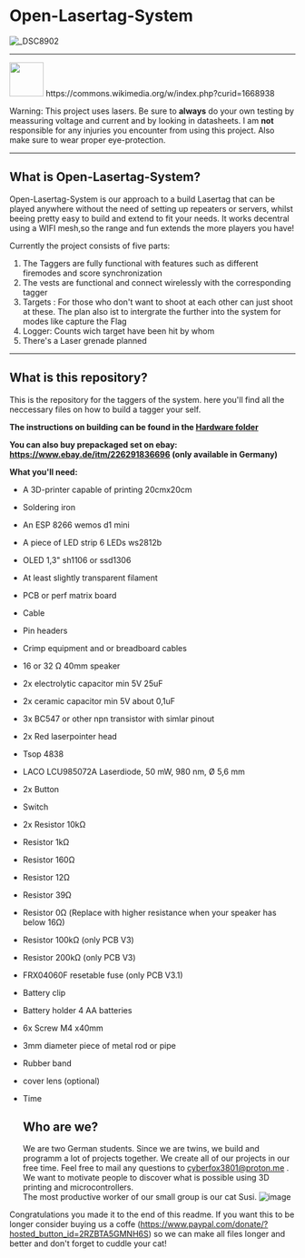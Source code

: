 # Open-Lasertag-System

![_DSC8902](https://github.com/user-attachments/assets/2fc5b138-46ba-4c61-b85c-79018dc33adf)

---

<img src="https://github.com/user-attachments/assets/9b382106-baaf-4b78-8249-ecbceb030ddd" width="60">
https://commons.wikimedia.org/w/index.php?curid=1668938

Warning: This project uses lasers. Be sure to **always** do your own testing by meassuring voltage and current and by looking in datasheets. I am **not** responsible for any injuries you encounter from using this project. Also make sure to wear proper eye-protection.

---

<h2>What is Open-Lasertag-System?</h2>
Open-Lasertag-System is our approach to a build Lasertag that can be played anywhere without the need of setting up repeaters or servers, whilst beeing pretty easy to build and extend to fit your needs. It works decentral using a WIFI mesh,so the range and fun extends the more players you have!

Currently the project consists of five parts:

1.  The Taggers are fully functional with features such as different firemodes and score synchronization
2.  The vests are functional and connect wirelessly with the corresponding tagger
3.  Targets : For those who don't want to shoot at each other can just shoot at these. The plan also ist to intergrate the further into the system for modes like capture the Flag
4.  Logger: Counts wich target have been hit by whom
5.  There's a Laser grenade planned

---

<h2>What is this repository?</h2>

This is the repository for the taggers of the system. here you'll find all the neccessary files on how to build a tagger your self.

**The instructions on building can be found in the <a href="https://github.com/CheatingBoy6890/Open-Lasertag-System-Tagger/tree/main/Hardware">Hardware folder</a>**

**You can also buy prepackaged set on ebay: https://www.ebay.de/itm/226291836696 (only available in Germany)**

**What you'll need:**

- A 3D-printer capable of printing 20cmx20cm
- Soldering iron
- An ESP 8266 wemos d1 mini
- A piece of LED strip 6 LEDs ws2812b
- OLED 1,3" sh1106 or ssd1306
- At least slightly transparent filament
- PCB or perf matrix board
- Cable
- Pin headers
- Crimp equipment and or breadboard cables
- 16 or 32 Ω 40mm speaker
- 2x electrolytic capacitor min 5V 25uF
- 2x ceramic capacitor min 5V about 0,1uF
- 3x BC547 or other npn transistor with simlar pinout
- 2x Red laserpointer head
- Tsop 4838
- LACO LCU985072A Laserdiode, 50 mW, 980 nm, Ø 5,6 mm
- 2x Button
- Switch
- 2x Resistor 10kΩ
- Resistor 1kΩ
- Resistor 160Ω
- Resistor 12Ω
- Resistor 39Ω
- Resistor 0Ω (Replace with higher resistance when your speaker has below 16Ω)
- Resistor 100kΩ (only PCB V3)
- Resistor 200kΩ (only PCB V3)
- FRX04060F resetable fuse (only PCB V3.1)
- Battery clip
- Battery holder 4 AA batteries
- 6x Screw M4 x40mm
- 3mm diameter piece of metal rod or pipe
- Rubber band

- cover lens (optional)
- Time

  ## Who are we?

  We are two German students. Since we are twins, we build and programm a lot of projects together. We create all of our projects in our free time. Feel free to mail any questions to cyberfox3801@proton.me .
  We want to motivate people to discover what is possible using 3D printing and microcontrollers. \
  The most productive worker of our small group is our cat Susi. ![image](https://github.com/user-attachments/assets/7617c73a-d89d-487c-a4de-c76f1b3753f4)

Congratulations you made it to the end of this readme. If you want this to be longer consider buying us a coffe (https://www.paypal.com/donate/?hosted_button_id=2RZBTA5GMNH6S) so we can make all files longer and better
and don't forget to cuddle your cat!
